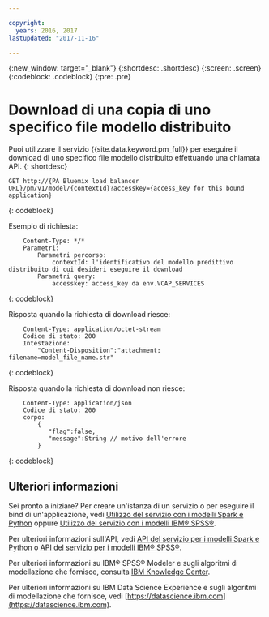 ```yaml
---

copyright:
  years: 2016, 2017
lastupdated: "2017-11-16"

---
```


{:new_window: target="_blank"}
{:shortdesc: .shortdesc}
{:screen: .screen}
{:codeblock: .codeblock}
{:pre: .pre}

# Download di una copia di uno specifico file modello distribuito

Puoi utilizzare il servizio {{site.data.keyword.pm_full}} per eseguire il download di uno specifico file modello distribuito effettuando una chiamata API.
{: shortdesc}

```
GET http://{PA Bluemix load balancer
URL}/pm/v1/model/{contextId}?accesskey={access_key for this bound
application}
```
{: codeblock}

Esempio di
richiesta:

```
    Content-Type: */*
    Parametri:
        Parametri percorso:
            contextId: l'identificativo del modello predittivo distribuito di cui desideri eseguire il download
        Parametri query:
            accesskey: access_key da env.VCAP_SERVICES
```
{: codeblock}

Risposta quando la richiesta di download riesce:

```
    Content-Type: application/octet-stream
    Codice di stato: 200
    Intestazione:
        "Content-Disposition":"attachment; filename=model_file_name.str"
```
{: codeblock}

Risposta quando la richiesta di download non riesce:

```
    Content-Type: application/json
    Codice di stato: 200
    corpo:
        {
           "flag":false,
           "message":String // motivo dell'errore
        }
```
{: codeblock}

## Ulteriori informazioni

Sei pronto a iniziare? Per creare un'istanza di un servizio o per eseguire il bind
di un'applicazione, vedi [Utilizzo del servizio con i modelli Spark e Python](using_pm_service_dsx.html) oppure
[Utilizzo del servizio con i modelli IBM® SPSS®](using_pm_service.html).

Per ulteriori informazioni sull'API, vedi [API del servizio per i modelli Spark e Python](pm_service_api_spark.html) o [API del
servizio per i modelli IBM® SPSS®](pm_service_api_spss.html).

Per ulteriori informazioni su IBM® SPSS® Modeler e sugli algoritmi di modellazione che fornisce, consulta
[IBM Knowledge Center](https://www.ibm.com/support/knowledgecenter/SS3RA7).

Per ulteriori informazioni su IBM Data Science Experience e sugli algoritmi di
modellazione che fornisce, vedi [https://datascience.ibm.com](https://datascience.ibm.com).
